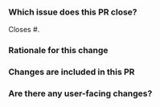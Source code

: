 ### Which issue does this PR close?

Closes #.

### Rationale for this change

<!-- Why are you proposing this change? If this is already explained clearly in the issue then this section is not needed. -->

### Changes are included in this PR

<!--
There is no need to duplicate the description in the issue here but it is sometimes worth providing a summary of the individual changes in this PR.
-->

### Are there any user-facing changes?

<!--
If there are user-facing changes then we may require documentation to be updated before approving the PR.
-->

<!---
If there are any breaking changes to public APIs, please add the `breaking change` label.
-->
